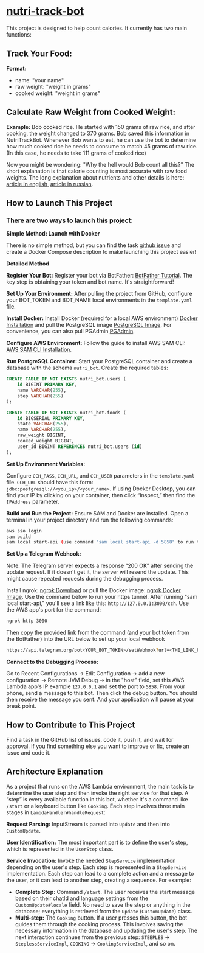 # [nutri-track-bot](https://t.me/NutriTrackBot)

This project is designed to help count calories. It currently has two main functions:

## Track Your Food:
**Format:**
- name: "your name"
- raw weight: "weight in grams"
- cooked weight: "weight in grams"

## Calculate Raw Weight from Cooked Weight:
**Example:** Bob cooked rice. He started with 150 grams of raw rice, and after cooking, the weight changed to 370 grams. Bob saved this information in NutriTrackBot. Whenever Bob wants to eat, he can use the bot to determine how much cooked rice he needs to consume to match 45 grams of raw rice. (In this case, he needs to take 111 grams of cooked rice)

Now you might be wondering: "Why the hell would Bob count all this?" The short explanation is that calorie counting is most accurate with raw food weights. The long explanation about nutrients and other details is here: [article in english](https://my_article_does_not_exist_yet.com), [article in russian]().

## How to Launch This Project

### There are two ways to launch this project:

**Simple Method: Launch with Docker**

There is no simple method, but you can find the task [github issue](https://github.com/balmasov/nutri-track-bot/issues) and create a Docker Compose description to make launching this project easier!

**Detailed Method**

**Register Your Bot:**
Register your bot via BotFather: [BotFather Tutorial](https://core.telegram.org/bots#6-botfather). The key step is obtaining your token and bot name. It's straightforward!

**Set Up Your Environment:**
After pulling the project from GitHub, configure your BOT_TOKEN and BOT_NAME local environments in the `template.yaml` file.

**Install Docker:**
Install Docker (required for a local AWS environment) [Docker Installation](https://docs.docker.com/get-docker/) and pull the PostgreSQL image [PostgreSQL Image](https://hub.docker.com/_/postgres). For convenience, you can also pull PGAdmin [PGAdmin](https://www.pgadmin.org/download/).

**Configure AWS Environment:**
Follow the guide to install AWS SAM CLI: [AWS SAM CLI Installation](https://docs.aws.amazon.com/serverless-application-model/latest/developerguide/serverless-sam-cli-install.html).

**Run PostgreSQL Container:**
Start your PostgreSQL container and create a database with the schema `nutri_bot`. Create the required tables:
```sql
CREATE TABLE IF NOT EXISTS nutri_bot.users (
    id BIGINT PRIMARY KEY,
    name VARCHAR(255),
    step VARCHAR(255)
);

CREATE TABLE IF NOT EXISTS nutri_bot.foods (
    id BIGSERIAL PRIMARY KEY,
    state VARCHAR(255),
    name VARCHAR(255),
    raw_weight BIGINT,
    cooked_weight BIGINT,
    user_id BIGINT REFERENCES nutri_bot.users (id)
);
```

**Set Up Environment Variables:**

Configure `CCH_PASS`, `CCH_URL`, and `CCH_USER` parameters in the `template.yaml` file. `CCH_URL` should have this form: `jdbc:postgresql://<you_ip>/<your_name>`. If using Docker Desktop, you can find your IP by clicking on your container, then click “Inspect,” then find the `IPAddress` parameter.

**Build and Run the Project:**
Ensure SAM and Docker are installed. Open a terminal in your project directory and run the following commands:
```sh
aws sso login
sam build
sam local start-api (use command "sam local start-api -d 5858" to run the app in debug mode)
```

**Set Up a Telegram Webhook:**

Note: The Telegram server expects a response “200 OK” after sending the update request. If it doesn't get it, the server will resend the update. This might cause repeated requests during the debugging process.

Install ngrok: [ngrok Download](https://ngrok.com/download) or pull the Docker image: [ngrok Docker Image](https://hub.docker.com/r/wernight/ngrok).
Use the command below to run your https tunnel. After running "sam local start-api," you'll see a link like this: `http://127.0.0.1:3000/cch`. Use the AWS app's port for the command:
```sh
ngrok http 3000
```

Then copy the provided link from the command (and your bot token from the BotFather) into the URL below to set up your local webhook
```sh
https://api.telegram.org/bot<YOUR_BOT_TOKEN>/setWebhook?url=<THE_LINK_FROM_NGROK/cch>
```

**Connect to the Debugging Process:**

Go to Recent Configurations -> Edit Configuration -> add a new configuration -> Remote JVM Debug -> in the "host" field, set this AWS Lambda app's IP example `127.0.0.1` and set the port to `5858`.
From your phone, send a message to this bot. Then click the debug button. You should then receive the message you sent. And your application will pause at your break point.

## How to Contribute to This Project
Find a task in the GitHub list of issues, code it, push it, and wait for approval. If you find something else you want to improve or fix, create an issue and code it.

## Architecture Explanation
As a project that runs on the AWS Lambda environment, the main task is to determine the user step and then invoke the right service for that step. A “step” is every available function in this bot, whether it's a command like `/start` or a keyboard button like `Cooking`. Each step involves three main stages in `LambdaHandler#handleRequest`:

**Request Parsing:**
InputStream is parsed into `Update` and then into `CustomUpdate`.

**User Identification:**
The most important part is to define the user's step, which is represented in the `UserStep` class.

**Service Invocation:**
Invoke the needed `StepService` implementation depending on the user's step. Each step is represented in a `StepService` implementation.
Each step can lead to a complete action and a message to the user, or it can lead to another step, creating a sequence. For example:

- **Complete Step:** Command `/start`. The user receives the start message based on their chatId and language settings from the `CustomUpdate#locale` field. No need to save the step or anything in the database; everything is retrieved from the `Update` (`CustomUpdate`) class.
- **Multi-step:** The `Cooking` button. If a user presses this button, the bot guides them through the cooking process. This involves saving the necessary information in the database and updating the user's step. The next interaction continues from the previous step: `STEEPLES` -> `SteplessServiceImpl`, `COOKING` -> `CookingServiceImpl`, and so on.

